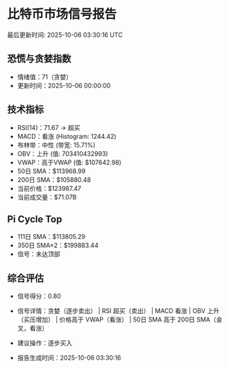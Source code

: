 # 比特币市场信号报告

最后更新时间: 2025-10-06 03:30:16 UTC

## 恐慌与贪婪指数
- 情绪值：71（贪婪）
- 更新时间：2025-10-06 00:00:00

## 技术指标
- RSI(14)：71.67 → 超买
- MACD：看涨 (Histogram: 1244.42)
- 布林带：中性 (带宽: 15.71%)
- OBV：上升 (值: 703410432993)
- VWAP：高于VWAP (值: $107642.98)
- 50日 SMA：$113968.99
- 200日 SMA：$105880.48
- 当前价格：$123987.47
- 当前成交量：$71.07B

## Pi Cycle Top
- 111日 SMA：$113805.29
- 350日 SMA×2：$199883.44
- 信号：未达顶部

## 综合评估
- 信号得分：0.80
- 信号详情：贪婪（逐步卖出） | RSI 超买（卖出） | MACD 看涨 | OBV 上升（买压增加） | 价格高于 VWAP（看涨） | 50日 SMA 高于 200日 SMA（金叉，看涨）
- 建议操作：逐步买入

- 报告生成时间：2025-10-06 03:30:16